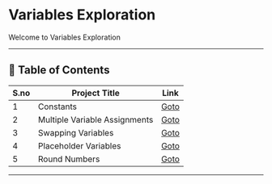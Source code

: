 # Variables Exploration

Welcome to Variables Exploration

---

## 📅 Table of Contents

| S.no | Project Title                  | Link                                              |
|------|--------------------------------|---------------------------------------------------|
| 1    | Constants                      | [Goto](1_Constants/README.md)                     |
| 2    | Multiple Variable Assignments  | [Goto](2_Multiple_Variable_Assignments/README.md) |
| 3    | Swapping Variables             | [Goto](3_Swapping_Variables/README.md)            |
| 4    | Placeholder Variables          | [Goto](4_Placeholder_Variables/README.md)         |
| 5    | Round Numbers                  | [Goto](5_Round_Numbers/README.md)                 |



---

